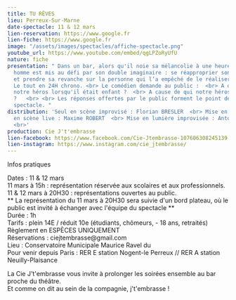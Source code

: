 ```yaml
---
title: TU RÊVES
lieu: Perreux-Sur-Marne
date-spectacle: 11 & 12 mars
lien-reservation: https://www.google.fr
lien-fiche: https://www.google.fr
image: "/assets/images/spectacles/affiche-spectacle.png"
youtube_url: https://www.youtube.com/embed/qgLPZoRyUfU
nature: fiche
presentation: " Dans un bar, alors qu'il noie sa mélancolie à une heure tardive, un
  homme est mis au défi par son double imaginaire : se réapproprier son rêve d’enfant
  et prendre sa revanche sur la personne qui l’a empêché de le réaliser.  <br><br>
  Le tout en 24H chrono. <br> Le comédien demande au public :  <br> A quoi rêvait
  notre héros lorsqu'il était enfant ?  <br> A cause de qui notre héros a-t-il abandonné
  ?   <br> <br> Les réponses offertes par le public forment le point de départ du
  spectacle. "
distribution: 'Seul en scène improvisé : Florian BRESLER  <br> Mise en scène et mise
  en scène live : Maxime ROBERT  <br> Mise en lumière improvisée : Antoine Noirant
  <br>'
production: Cie J't'embrasse
lien-facebook: https://www.facebook.com/Cie-Jtembrasse-107606308245139
lien-instagram: https://www.instagram.com/cie_jtembrasse/
---
```


  <div id="infos">
    <div id="pratique">
      <p class="gros">Infos pratiques</p>
    </div>
    <div id="details">
      <p>
        <span class="rose">Dates :</span> 11 & 12 mars <br />
        <span class="rose"> 11 mars à 15h : </span>représentation réservée aux
        scolaires et aux professionnels.<br />
        <span class="rose">11 & 12 mars à 20H30 :</span> représentations
        ouvertes au public.<br />
        ** La représentation du 11 mars à 20H30 sera suivie d'un bord plateau,
        où le public est invité à échanger avec l'équipe du spectacle **<br />
        <span class="rose">Durée :</span> 1h<br />
        <span class="rose">Tarifs : </span>plein 14E / réduit 10e (étudiants,
        chômeurs, - 18 ans, retraités)<br />
        Règlement en ESPÈCES UNIQUEMENT<br />
        <span class="rose">Réservations : </span>ciejtembrasse@gmail.com<br />
        <span class="rose">Lieu :</span> Conservatoire Municipale Maurice Ravel
        du <br />
        <span class="rose">Pour venir depuis Paris : </span>RER E station
        Nogent-le Perreux // RER A station Neuilly-Plaisance
      </p>
      <p>
        La Cie J't'embrasse vous invite à prolonger les soirées ensemble au bar
        proche du théâtre.<br />
        Et comme on dit au sein de la compagnie, j't'embrasse !
      </p>
    </div>
  </div>
